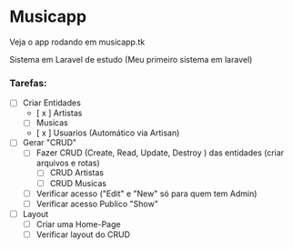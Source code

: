 # Musicapp

Veja o app rodando em musicapp.tk

Sistema em Laravel de estudo (Meu primeiro sistema em laravel)

### Tarefas:
- [ ] Criar Entidades
    - [ x ] Artistas
    - [ ] Musicas
    - [ x ] Usuarios (Automático via Artisan)
- [ ] Gerar "CRUD"
    - [ ] Fazer CRUD (Create, Read, Update, Destroy ) das entidades (criar arquivos e rotas)
        - [ ] CRUD Artistas
        - [ ] CRUD Musicas
    - [ ] Verificar acesso ("Edit" e "New" só para quem tem Admin)
    - [ ] Verificar acesso Publico "Show"
- [ ] Layout
    - [ ] Criar uma Home-Page
    - [ ] Verificar layout do CRUD